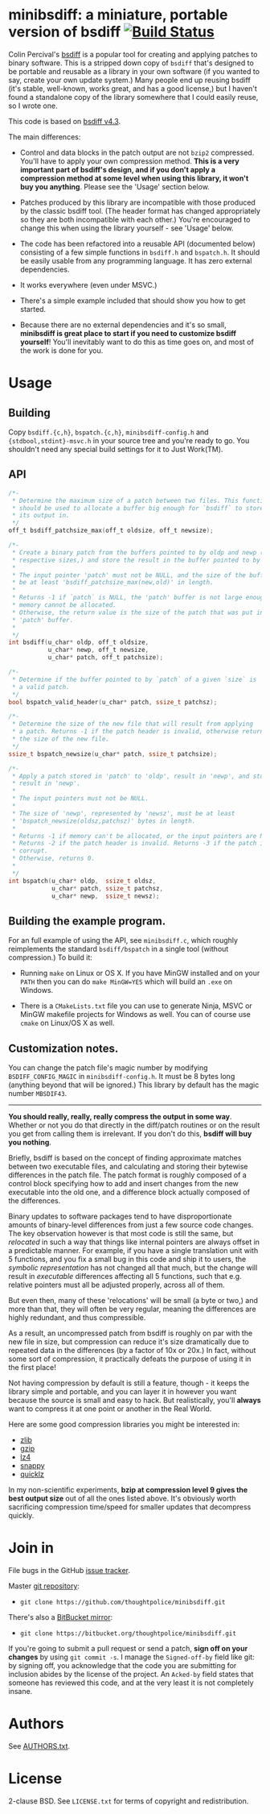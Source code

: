# minibsdiff: a miniature, portable version of bsdiff [![Build Status][]](http://travis-ci.org/thoughtpolice/minibsdiff)

[Build Status]: https://secure.travis-ci.org/thoughtpolice/minibsdiff.png?branch=master

Colin Percival's [bsdiff][] is a popular tool for creating and applying patches
to binary software. This is a stripped down copy of `bsdiff` that's designed to
be portable and reusable as a library in your own software (if you wanted to
say, create your own update system.) Many people end up reusing bsdiff (it's
stable, well-known, works great, and has a good license,) but I haven't found a
standalone copy of the library somewhere that I could easily reuse, so I wrote
one.

This code is based on [bsdiff v4.3](http://www.daemonology.net/bsdiff/bsdiff-4.3.tar.gz).

The main differences:

  * Control and data blocks in the patch output are not `bzip2` compressed.
    You'll have to apply your own compression method. **This is a very
    important part of bsdiff's design, and if you don't apply a compression
    method at some level when using this library, it won't buy you anything**.
    Please see the 'Usage' section below.

  * Patches produced by this library are incompatible with those produced by
    the classic bsdiff tool. (The header format has changed appropriately so
    they are both incompatible with each other.) You're encouraged to change
    this when using the library yourself - see 'Usage' below.

  * The code has been refactored into a reusable API (documented below)
    consisting of a few simple functions in `bsdiff.h` and `bspatch.h`. It
    should be easily usable from any programming language. It has zero external
    dependencies.

  * It works everywhere (even under MSVC.)

  * There's a simple example included that should show you how to get started.

  * Because there are no external dependencies and it's so small, **minibsdiff
    is great place to start if you need to customize bsdiff yourself**! You'll
    inevitably want to do this as time goes on, and most of the work is done
    for you.

# Usage

## Building

Copy `bsdiff.{c,h}`, `bspatch.{c,h}`, `minibsdiff-config.h` and
`{stdbool,stdint}-msvc.h` in your source tree and you're ready to go. You
shouldn't need any special build settings for it to Just Work(TM).

## API

```c
/*-
 * Determine the maximum size of a patch between two files. This function
 * should be used to allocate a buffer big enough for `bsdiff` to store
 * its output in.
 */
off_t bsdiff_patchsize_max(off_t oldsize, off_t newsize);

/*-
 * Create a binary patch from the buffers pointed to by oldp and newp (with
 * respective sizes,) and store the result in the buffer pointed to by 'patch'.
 *
 * The input pointer 'patch' must not be NULL, and the size of the buffer must
 * be at least 'bsdiff_patchsize_max(new,old)' in length.
 *
 * Returns -1 if `patch` is NULL, the 'patch' buffer is not large enough, or if
 * memory cannot be allocated.
 * Otherwise, the return value is the size of the patch that was put in the
 * 'patch' buffer.
 *
 */
int bsdiff(u_char* oldp, off_t oldsize,
           u_char* newp, off_t newsize,
           u_char* patch, off_t patchsize);

/*-
 * Determine if the buffer pointed to by `patch` of a given `size` is
 * a valid patch.
 */
bool bspatch_valid_header(u_char* patch, ssize_t patchsz);

/*-
 * Determine the size of the new file that will result from applying
 * a patch. Returns -1 if the patch header is invalid, otherwise returns
 * the size of the new file.
 */
ssize_t bspatch_newsize(u_char* patch, ssize_t patchsize);

/*-
 * Apply a patch stored in 'patch' to 'oldp', result in 'newp', and store the
 * result in 'newp'.
 *
 * The input pointers must not be NULL.
 *
 * The size of 'newp', represented by 'newsz', must be at least
 * 'bspatch_newsize(oldsz,patchsz)' bytes in length.
 *
 * Returns -1 if memory can't be allocated, or the input pointers are NULL.
 * Returns -2 if the patch header is invalid. Returns -3 if the patch itself is
 * corrupt.
 * Otherwise, returns 0.
 *
 */
int bspatch(u_char* oldp,  ssize_t oldsz,
            u_char* patch, ssize_t patchsz,
            u_char* newp,  ssize_t newsz);

```

## Building the example program.

For an full example of using the API, see `minibsdiff.c`, which roughly
reimplements the standard `bsdiff/bspatch` in a single tool (without
compression.) To build it:

  * Running `make` on Linux or OS X. If you have MinGW installed and on
    your `PATH` then you can do `make MinGW=YES` which will build an
    `.exe` on Windows.

  * There is a `CMakeLists.txt` file you can use to generate Ninja, MSVC or
    MinGW makefile projects for Windows as well. You can of course use `cmake`
    on Linux/OS X as well.

## Customization notes.

You can change the patch file's magic number by modifying `BSDIFF_CONFIG_MAGIC`
in `minibsdiff-config.h`. It must be 8 bytes long (anything beyond that will be
ignored.) This library by default has the magic number `MBSDIF43`.

---

**You should really, really, really compress the output in some way**. Whether
or not you do that directly in the diff/patch routines or on the result you get
from calling them is irrelevant. If you don't do this, **bsdiff will buy you
nothing**.

Briefly, bsdiff is based on the concept of finding approximate matches between
two executable files, and calculating and storing their bytewise differences in
the patch file. The patch format is roughly composed of a control block
specifying how to add and insert changes from the new executable into the old
one, and a difference block actually composed of the differences.

Binary updates to software packages tend to have disproportionate amounts of
binary-level differences from just a few source code changes. The key
observation however is that most code is still the same, but *relocated* in
such a way that things like internal pointers are always offset in a
predictable manner.  For example, if you have a single translation unit with 5
functions, and you fix a small bug in this code and ship it to users, the
*symbolic representation* has not changed all that much, but the change will
result in *executable* differences affecting all 5 functions, such that e.g.
relative pointers must all be adjusted properly, across all of them.

But even then, many of these 'relocations' will be small (a byte or two,) and
more than that, they will often be very regular, meaning the differences are
highly redundant, and thus compressible.

As a result, an uncompressed patch from bsdiff is roughly on par with the new
file in size, but compression can reduce it's size dramatically due to repeated
data in the differences (by a factor of 10x or 20x.) In fact, without some sort
of compression, it practically defeats the purpose of using it in the first
place!

Not having compression by default is still a feature, though - it keeps the
library simple and portable, and you can layer it in however you want because
the source is small and easy to hack. But realistically, you'll **always** want
to compress it at one point or another in the Real World.

Here are some good compression libraries you might be interested in:

  * [zlib](http://www.zlib.net)
  * [gzip](http://www.gzip.org)
  * [lz4](http://code.google.com/p/lz4)
  * [snappy](http://code.google.com/p/snappy)
  * [quicklz](http://www.quicklz.com)

In my non-scientific experiments, **bzip at compression level 9 gives the best
output size** out of all the ones listed above. It's obviously worth
sacrificing compression time/speed for smaller updates that decompress quickly.

# Join in

File bugs in the GitHub [issue tracker][].

Master [git repository][gh]:

* `git clone https://github.com/thoughtpolice/minibsdiff.git`

There's also a [BitBucket mirror][bb]:

* `git clone https://bitbucket.org/thoughtpolice/minibsdiff.git`

If you're going to submit a pull request or send a patch, **sign off on your
changes** by using `git commit -s`. I manage the `Signed-off-by` field like
git: by signing off, you acknowledge that the code you are submitting for
inclusion abides by the license of the project. An `Acked-by` field states that
someone has reviewed this code, and at the very least it is not completely
insane.

# Authors

See [AUTHORS.txt](https://raw.github.com/thoughtpolice/minibsdiff/master/AUTHORS.txt).

# License

2-clause BSD. See `LICENSE.txt` for terms of copyright and redistribution.

[bsdiff]: http://www.daemonology.net/bsdiff/
[issue tracker]: http://github.com/thoughtpolice/minibsdiff/issues
[gh]: http://github.com/thoughtpolice/minibsdiff
[bb]: http://bitbucket.org/thoughtpolice/minibsdiff

